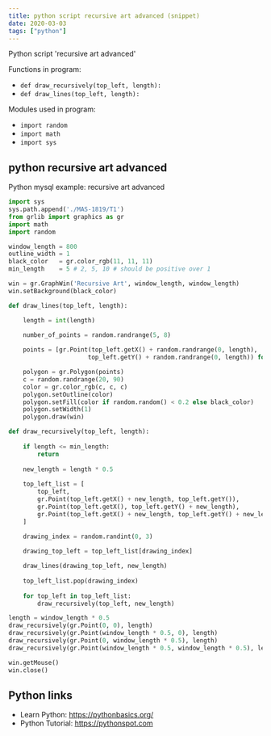 ```yaml
---
title: python script recursive art advanced (snippet)
date: 2020-03-03
tags: ["python"]
---
```

Python script 'recursive art advanced'

Functions in program: 
* `def draw_recursively(top_left, length):`
* `def draw_lines(top_left, length):`

Modules used in program: 
* `import random`
* `import math`
* `import sys`

## python recursive art advanced

Python mysql example: recursive art advanced

```python
import sys
sys.path.append('./MAS-1819/T1')
from grlib import graphics as gr
import math
import random

window_length = 800
outline_width = 1
black_color   = gr.color_rgb(11, 11, 11)
min_length    = 5 # 2, 5, 10 # should be positive over 1

win = gr.GraphWin('Recursive Art', window_length, window_length)
win.setBackground(black_color)

def draw_lines(top_left, length):

    length = int(length)

    number_of_points = random.randrange(5, 8)     
    
    points = [gr.Point(top_left.getX() + random.randrange(0, length),
                      top_left.getY() + random.randrange(0, length)) for i in range(number_of_points)]

    polygon = gr.Polygon(points)
    c = random.randrange(20, 90)
    color = gr.color_rgb(c, c, c)
    polygon.setOutline(color)
    polygon.setFill(color if random.random() < 0.2 else black_color)
    polygon.setWidth(1)
    polygon.draw(win)

def draw_recursively(top_left, length):
    
    if length <= min_length:
        return
    
    new_length = length * 0.5
    
    top_left_list = [
        top_left,
        gr.Point(top_left.getX() + new_length, top_left.getY()),
        gr.Point(top_left.getX(), top_left.getY() + new_length),
        gr.Point(top_left.getX() + new_length, top_left.getY() + new_length)
    ]
    
    drawing_index = random.randint(0, 3)

    drawing_top_left = top_left_list[drawing_index]

    draw_lines(drawing_top_left, new_length)
    
    top_left_list.pop(drawing_index)
    
    for top_left in top_left_list:
        draw_recursively(top_left, new_length)

length = window_length * 0.5
draw_recursively(gr.Point(0, 0), length)
draw_recursively(gr.Point(window_length * 0.5, 0), length)
draw_recursively(gr.Point(0, window_length * 0.5), length)
draw_recursively(gr.Point(window_length * 0.5, window_length * 0.5), length)

win.getMouse()
win.close()

```

## Python links

- Learn Python: https://pythonbasics.org/
- Python Tutorial: https://pythonspot.com
